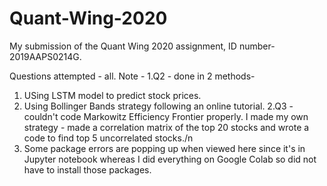 # Quant-Wing-2020
My submission of the Quant Wing 2020 assignment, ID number-2019AAPS0214G.

Questions attempted - all.
Note - 
1.Q2 - done in 2 methods-
  1. USing LSTM model to predict stock prices.
  2. Using Bollinger Bands strategy following an online tutorial. 
2.Q3 - couldn't code Markowitz Efficiency Frontier properly. I made my own strategy - made a correlation matrix of the top 20 stocks and wrote a code to find top 5 uncorrelated stocks./n
3. Some package errors are popping up when viewed here since it's in Jupyter notebook whereas I did everything on Google Colab so did not have to install those packages.
